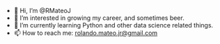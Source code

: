 - 👋 Hi, I’m @RMateoJ
- 👀 I’m interested in growing my career, and sometimes beer.
- 🌱 I’m currently learning Python and other data science related things.
- 📫 How to reach me: rolando.mateo.jr@gmail.com


